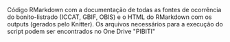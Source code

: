 Código RMarkdown com a documentação de todas as fontes de ocorrência do bonito-listrado (ICCAT, GBIF, OBIS) 
e o HTML do RMarkdown com os outputs (gerados pelo Knitter). Os arquivos necessários para a execução do script 
podem ser encontrados no One Drive "PIBITI" 
